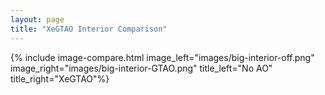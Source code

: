 ```yaml
---
layout: page
title: "XeGTAO Interior Comparison"
---
```

{% include image-compare.html image_left="images/big-interior-off.png" image_right="images/big-interior-GTAO.png" title_left="No AO" title_right="XeGTAO"%}